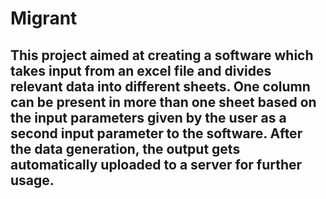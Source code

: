 # Migrant
## This project aimed at creating a software which takes input from an excel file and divides relevant data into different sheets. One column can be present in more than one sheet based on the input parameters given by the user as a second input parameter to the software. After the data generation, the output gets automatically uploaded to a server for further usage.

